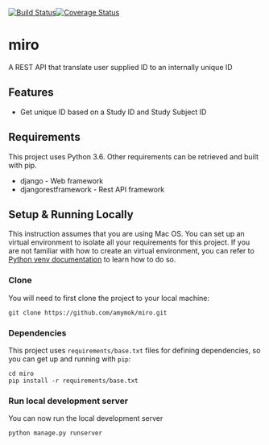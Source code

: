[![Build Status](https://travis-ci.org/amymok/miro.svg?branch=master)](https://travis-ci.org/amymok/miro)[![Coverage Status](https://coveralls.io/repos/github/amymok/miro/badge.svg?branch=master)](https://coveralls.io/github/amymok/miro?branch=master)

miro
====

A REST API that translate user supplied ID to an internally unique ID

## Features

* Get unique ID based on a Study ID and Study Subject ID

## Requirements

This project uses Python 3.6.  Other requirements can be retrieved and built with pip.

* django - Web framework
* djangorestframework - Rest API framework

## Setup & Running Locally
This instruction assumes that you are using Mac OS.  You can set up an virtual environment to isolate all your requirements for this project.  If you are not familiar with how to create an virtual environment, you can refer to [Python venv documentation](https://docs.python.org/3/library/venv.html) to learn how to do so.

### Clone
You will need to first clone the project to your local machine:
``` shell
git clone https://github.com/amymok/miro.git
```

### Dependencies
This project uses `requirements/base.txt` files for defining dependencies, so you can get up and running with `pip`:

```shell
cd miro
pip install -r requirements/base.txt

```

### Run local development server
You can now run the local development server
```shell
python manage.py runserver
```
